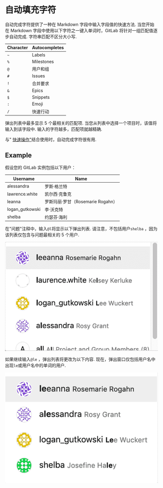 # 自动填充字符[](#自动填充字符 "Permalink")

自动完成字符提供了一种在 Markdown 字段中输入字段值的快速方法. 当您开始在 Markdown 字段中使用以下字符之一键入单词时，GitLab 将针对一组匹配值逐步自动完成. 字符串匹配不区分大小写.

| Character | Autocompletes |
| --- | --- |
| `~` | Labels |
| `%` | Milestones |
| `@` | 用户和组 |
| `#` | Issues |
| `!` | 合并要求 |
| `&` | Epics |
| `$` | Snippets |
| `:` | Emoji |
| `/` | 快速行动 |

弹出列表中最多显示 5 个最相关的匹配项. 当您从列表中选择一个项目时，该值将输入到该字段中. 输入的字符越多，匹配项就越精确.

与" [快速操作"](quick_actions.html)结合使用时，自动完成字符很有用.

## Example[](#example "Permalink")

假设您的 GitLab 实例包括以下用户：

| Username | Name |
| --- | --- |
| alessandra | 罗斯·格兰特 |
| lawrence.white | 凯尔西·克鲁克 |
| leanna | 罗斯玛丽·罗甘（Rosemarie Rogahn） |
| logan_gutkowski | 李·沃克特 |
| shelba | 约瑟芬·海利 |

在"问题"注释中，输入`@l`将显示以下弹出列表. 请注意，不包括用户`shelba` ，因为该列表仅包含与问题最相关的 5 个用户.

[![Popup list which includes users whose username or name contains the letter `l`](img/7b1af71091089deb54dbd357d9679d9c.png)](img/autocomplete_characters_example1_v12_0.png)

如果继续输入`@le` ，弹出列表将更改为以下内容. 现在，弹出窗口仅包括用户名中出现`le`或用户名中的单词的用户.

[![Popup list which includes users whose username or name contains the string `le`](img/09a583a4343d2359d87040afc14139dd.png)](img/autocomplete_characters_example2_v12_0.png)